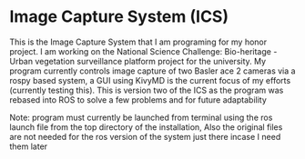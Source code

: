 # Image Capture System (ICS)
This is the Image Capture System that I am programing for my honor project. I am working on the National Science Challenge: Bio-heritage - Urban vegetation surveillance platform project for the university. My program currently controls image capture of two Basler ace 2 cameras via a rospy based system, a GUI using KivyMD is the current focus of my efforts (currently testing this). This is version two of the ICS as the program was rebased into ROS to solve a few problems and for future adaptability 

Note: program must currently be launched from terminal using the ros launch file from the top directory of the installation, Also the original files are not needed for the ros version of the system just there incase I need them later 
